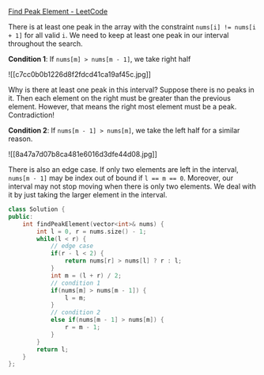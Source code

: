 [Find Peak Element - LeetCode](https://leetcode.com/problems/find-peak-element/description/)

There is at least one peak in the array with the constraint `nums[i] != nums[i + 1]` for all valid `i`. We need to keep at least one peak in our interval throughout the search. 

**Condition 1**: If `nums[m] > nums[m - 1]`, we take right half

![[c7cc0b0b1226d8f2fdcd41ca19af45c.jpg]]

Why is there at least one peak in this interval? Suppose there is no peaks in it. Then each element on the right must be greater than the previous element. However, that means the right most element must be a peak. Contradiction! 

**Condition 2**: If `nums[m - 1] > nums[m]`, we take the left half for a similar reason. 

![[8a47a7d07b8ca481e6016d3dfe44d08.jpg]]


There is also an edge case. If only two elements are left in the interval, `nums[m - 1]` may be index out of bound if `l == m == 0`. Moreover, our interval may not stop moving when there is only two elements. We deal with it by just taking the larger element in the interval. 

```cpp
class Solution {
public:
    int findPeakElement(vector<int>& nums) {
        int l = 0, r = nums.size() - 1;
        while(l < r) {
            // edge case
            if(r - l < 2) {
                return nums[r] > nums[l] ? r : l;
            }
            int m = (l + r) / 2;
            // condition 1
            if(nums[m] > nums[m - 1]) {
                l = m;
            } 
            // condition 2
            else if(nums[m - 1] > nums[m]) {
                r = m - 1;
            }
        }
        return l;
    }
};
```

